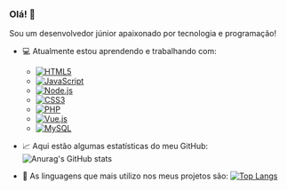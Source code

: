 ### Olá! 👋

Sou um desenvolvedor júnior apaixonado por tecnologia e programação!

- 💻 Atualmente estou aprendendo e trabalhando com:
  - [![HTML5](https://img.shields.io/badge/HTML5-E34F26?style=for-the-badge&logo=html5&logoColor=white)](https://developer.mozilla.org/en-US/docs/Web/Guide/HTML/HTML5)
  - [![JavaScript](https://img.shields.io/badge/JavaScript-F7DF1E?style=for-the-badge&logo=javascript&logoColor=black)](https://developer.mozilla.org/en-US/docs/Web/JavaScript)
  - [![Node.js](https://img.shields.io/badge/Node.js-43853D?style=for-the-badge&logo=node.js&logoColor=white)](https://nodejs.org/)
  - [![CSS3](https://img.shields.io/badge/CSS3-1572B6?style=for-the-badge&logo=css3&logoColor=white)](https://developer.mozilla.org/en-US/docs/Web/CSS)
  - [![PHP](https://img.shields.io/badge/PHP-777BB4?style=for-the-badge&logo=php&logoColor=white)](https://www.php.net/)
  - [![Vue.js](https://img.shields.io/badge/Vue.js-35495E?style=for-the-badge&logo=vue.js&logoColor=4FC08D)](https://vuejs.org/)
  - [![MySQL](https://img.shields.io/badge/MySQL-00000F?style=for-the-badge&logo=mysql&logoColor=white)](https://www.mysql.com/)

- 📈 Aqui estão algumas estatísticas do meu GitHub:
  ![Anurag's GitHub stats](https://github-readme-stats.vercel.app/api?username=Brendon3421&show_icons=true&theme=transparent)

- 🌟 As linguagens que mais utilizo nos meus projetos são:
  [![Top Langs](https://github-readme-stats.vercel.app/api/top-langs/?username=Brendon3421&layout=compact&theme=radical)](https://github.com/anuraghazra/github-readme-stats)
